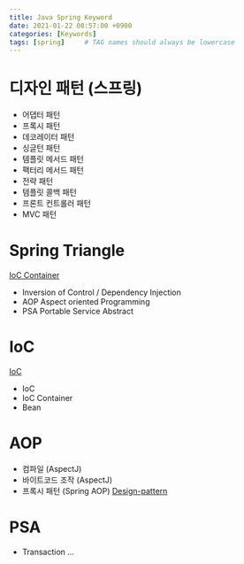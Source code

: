```yaml
---
title: Java Spring Keyword
date: 2021-01-22 08:57:00 +0900
categories: [Keywords]
tags: [spring]     # TAG names should always be lowercase
---
```


# 디자인 패턴 (스프링)

- 어댑터 패턴
- 프록시 패턴
- 데코레이터 패턴
- 싱글턴 패턴
- 템플릿 메서드 패턴
- 팩터리 메서드 패턴
- 전략 패턴
- 템플릿 콜백 패턴
- 프론트 컨트롤러 패턴
- MVC 패턴

# Spring Triangle

[IoC Container](https://docs.spring.io/spring-framework/docs/current/reference/html/core.html#beans)

- Inversion of Control / Dependency Injection
- AOP Aspect oriented Programming
- PSA Portable Service Abstract

# IoC

[IoC](https://martinfowler.com/articles/injection.html)

- IoC
- IoC Container
- Bean

# AOP

- 컴파일 (AspectJ)
- 바이트코드 조작 (AspectJ)
- 프록시 패턴 (Spring AOP) [Design-pattern](https://refactoring.guru/design-patterns/proxy)

# PSA

- Transaction ... 